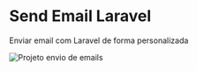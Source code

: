# Send Email Laravel
 Enviar email com Laravel de forma personalizada

 ![Projeto envio de emails](https://marcelohenriquepro.dev.br/Assets/image/posts/send-email-pro.png)
